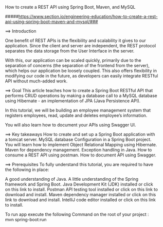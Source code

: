 How to create a REST API using Spring Boot, Maven, and MySQL

#####https://www.section.io/engineering-education/how-to-create-a-rest-api-using-spring-boot-maven-and-mysql/###

==> Introduction

One benefit of REST APIs is the flexibility and scalability it gives to our application. Since the client and server are independent, the REST protocol separates the data storage from the User Interface in the server.

With this, our application can be scaled quickly, primarily due to the separation of concerns (the separation of the frontend from the server), which helps our application be loosely coupled. This also offers flexibility in modifying our code in the future, as developers can easily integrate RESTful API without much-added work.

==> Goal
This article teaches how to create a Spring Boot RESTful API that performs CRUD operations by making a database call to a MySQL database using Hibernate - an implementation of JPA (Java Persistence API).

In this tutorial, we will be building an employee management system that registers employees, read, update and deletes employee’s information.

You will also learn how to document your APIs using Swagger UI.

==> Key takeaways
How to create and set up a Spring Boot application with a tomcat server.
MySQL database Configuration in a Spring Boot project.
You will learn how to implement Object Relational Mapping using Hibernate.
Maven for dependency management.
Exception handling in Java.
How to consume a REST API using postman.
How to document API using Swagger.


==> Prerequisites
To fully understand this tutorial, you are required to have the following in place:

A good understanding of Java.
A little understanding of the Spring framework and Spring Boot.
Java Development Kit (JDK) installed or click on this link to install.
Postman API testing tool installed or click on this link to download and install.
Maven dependency manager installed or click on this link to download and install.
IntelliJ code editor installed or click on this link to install.

To run app execute the following Command on the root of your project :  mvn spring-boot:run 
